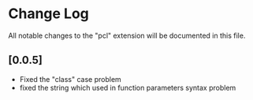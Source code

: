 # Change Log

All notable changes to the "pcl" extension will be documented in this file.

## [0.0.5]

- Fixed the "class" case problem
- fixed the string which used in function parameters syntax problem
